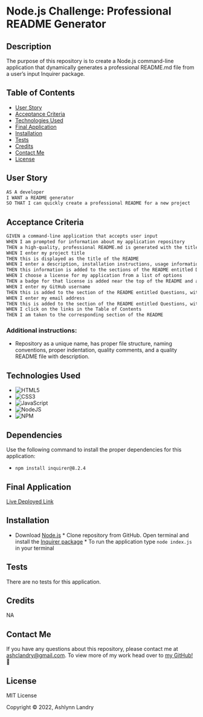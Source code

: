 
# Node.js Challenge: Professional README Generator 
    
## Description
The purpose of this repository is to create a Node.js command-line application that dynamically generates a professional README.md file from a user’s input Inquirer package.

## Table of Contents 
- [User Story](#user-story)
- [Acceptance Criteria](#acceptance-criteria)
- [Technologies Used](#technologies-used)
- [Final Application](#final-application)
- [Installation](#installation)
- [Tests](#tests)
- [Credits](#credits)
- [Contact Me](#contact-me)
- [License](#license)

## User Story
```md
AS A developer 
I WANT a README generator 
SO THAT I can quickly create a professional README for a new project
```

## Acceptance Criteria
```md
GIVEN a command-line application that accepts user input 
WHEN I am prompted for information about my application repository 
THEN a high-quality, professional README.md is generated with the title of my project and sections entitled Description, Table of Contents, Installation, Usage, License, Contributing, Tests, and Questions 
WHEN I enter my project title 
THEN this is displayed as the title of the README 
WHEN I enter a description, installation instructions, usage information, contribution guidelines, and test instructions 
THEN this information is added to the sections of the README entitled Description, Installation, Usage, Contributing, and Tests 
WHEN I choose a license for my application from a list of options 
THEN a badge for that license is added near the top of the README and a notice is added to the section of the README entitled License that explains which license the application is covered under 
WHEN I enter my GitHub username 
THEN this is added to the section of the README entitled Questions, with a link to my GitHub profile 
WHEN I enter my email address 
THEN this is added to the section of the README entitled Questions, with instructions on how to reach me with additional questions 
WHEN I click on the links in the Table of Contents 
THEN I am taken to the corresponding section of the README
```
    
### Additional instructions:
* Repository as a unique name, has proper file structure, naming conventions, proper indentation, quality comments, and a quality README file with description.

## Technologies Used
* ![HTML5](https://img.shields.io/badge/html5-%23E34F26.svg?style=for-the-badge&logo=html5&logoColor=white)
* ![CSS3](https://img.shields.io/badge/css3-%231572B6.svg?style=for-the-badge&logo=css3&logoColor=white)
* ![JavaScript](https://img.shields.io/badge/javascript-%23323330.svg?style=for-the-badge&logo=javascript&logoColor=%23F7DF1E)
* ![NodeJS](https://img.shields.io/badge/node.js-6DA55F?style=for-the-badge&logo=node.js&logoColor=white)
* ![NPM](https://img.shields.io/badge/NPM-%23000000.svg?style=for-the-badge&logo=npm&logoColor=white)

## Dependencies 
Use the following command to install the proper dependencies for this application:
* `npm install inquirer@8.2.4`

## Final Application
[Live Deployed Link](!https://drive.google.com/file/d/1ricnsd3XfqnnQ8-s_jGeSjevrtUQXNyK/view)

## Installation
* Download [Node.js](https://nodejs.org/en/) * Clone repository from GitHub. Open terminal and install the [Inquirer package](https://www.npmjs.com/package/inquirer) * To run the application type `node index.js` in your terminal 

## Tests
There are no tests for this application.
    
## Credits
NA

## Contact Me
If you have any questions about this repository, please contact me at ashclandry@gmail.com. To view more of my work head over to [my GitHub!](!https://github.com/ashclandry) 🎉

## License
MIT License

Copyright © 2022, Ashlynn Landry
